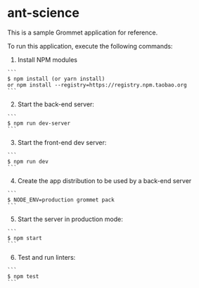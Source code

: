 # ant-science

This is a sample Grommet application for reference.

To run this application, execute the following commands:

  1. Install NPM modules

    ```
    $ npm install (or yarn install)
    or npm install --registry=https://registry.npm.taobao.org
    ```

  2. Start the back-end server:

    ```
    $ npm run dev-server
    ```

  3. Start the front-end dev server:

    ```
    $ npm run dev
    ```

  4. Create the app distribution to be used by a back-end server

    ```
    $ NODE_ENV=production grommet pack
    ```

  5. Start the server in production mode:

    ```
    $ npm start
    ```

  6. Test and run linters:

    ```
    $ npm test
    ```
